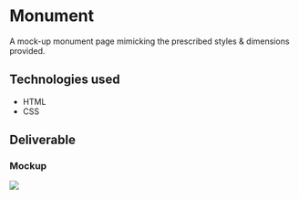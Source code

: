 # Monument

A mock-up monument page mimicking the prescribed styles & dimensions provided.

## Technologies used
- HTML
- CSS

## Deliverable
### Mockup
![](https://raw.git.generalassemb.ly/jpierre113/homework5-wk1-mockup/master/screenshots/blog_pt_2.png)

